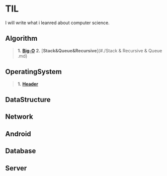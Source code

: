 # TIL
I will write what i leanred about computer science.

## Algorithm

>**1.** [**Big-O**](#./Big-O.md)
>**2.** [**Stack&Queue&Recursive**](#./Stack & Recursive & Queue .md)
## OperatingSystem

>**1.** [**Header**](#./Big-O.md)

## DataStructure

## Network

## Android

## Database

## Server

